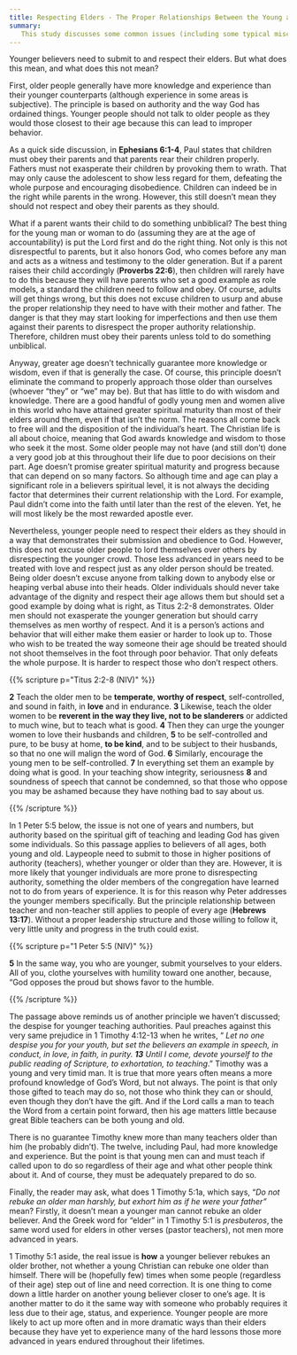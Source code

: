 ```yaml
---
title: Respecting Elders - The Proper Relationships Between the Young and the Old
summary: 
   This study discusses some common issues (including some typical misconceptions) on how older and younger people are to relate to one another. 
---
```


Younger believers need to submit to and respect their elders. But what does this mean, and what does this not mean?

First, older people generally have more knowledge and experience than their younger counterparts (although experience in some areas is subjective). The principle is based on authority and the way God has ordained things. Younger people should not talk to older people as they would those closest to their age because this can lead to improper behavior.  

As a quick side discussion, in **Ephesians 6:1-4**, Paul states that children must obey their parents and that parents rear their children properly. Fathers must not exasperate their children by provoking them to wrath. That may only cause the adolescent to show less regard for them, defeating the whole purpose and encouraging disobedience. Children can indeed be in the right while parents in the wrong. However, this still doesn’t mean they should not respect and obey their parents as they should. 

What if a parent wants their child to do something unbiblical? The best thing for the young man or woman to do (assuming they are at the age of accountability) is put the Lord first and do the right thing. Not only is this not disrespectful to parents, but it also honors God, who comes before any man and acts as a witness and testimony to the older generation. But if a parent raises their child accordingly (**Proverbs 22:6**), then children will rarely have to do this because they will have parents who set a good example as role models, a standard the children need to follow and obey. Of course, adults will get things wrong, but this does not excuse children to usurp and abuse the proper relationship they need to have with their mother and father. The danger is that they may start looking for imperfections and then use them against their parents to disrespect the proper authority relationship. Therefore, children must obey their parents unless told to do something unbiblical. 

Anyway, greater age doesn’t technically guarantee more knowledge or wisdom, even if that is generally the case. Of course, this principle doesn’t eliminate the command to properly approach those older than ourselves (whoever “they” or “we” may be). But that has little to do with wisdom and knowledge. There are a good handful of godly young men and women alive in this world who have attained greater spiritual maturity than most of their elders around them, even if that isn’t the norm.  The reasons all come back to free will and the disposition of the individual’s heart. The Christian life is all about choice, meaning that God awards knowledge and wisdom to those who seek it the most. Some older people may not have (and still don’t) done a very good job at this throughout their life due to poor decisions on their part. Age doesn’t promise greater spiritual maturity and progress because that can depend on so many factors. So although time and age can play a significant role in a believers spiritual level, it is not always the deciding factor that determines their current relationship with the Lord. For example, Paul didn’t come into the faith until later than the rest of the eleven. Yet, he will most likely be the most rewarded apostle ever. 

Nevertheless, younger people need to respect their elders as they should in a way that demonstrates their submission and obedience to God. However, this does not excuse older people to lord themselves over others by disrespecting the younger crowd. Those less advanced in years need to be treated with love and respect just as any older person should be treated. Being older doesn’t excuse anyone from talking down to anybody else or heaping verbal abuse into their heads. Older individuals should never take advantage of the dignity and respect their age allows them but should set a good example by doing what is right, as Titus 2:2-8 demonstrates. Older men should not exasperate the younger generation but should carry themselves as men worthy of respect. And it is a person’s actions and behavior that will either make them easier or harder to look up to. Those who wish to be treated the way someone their age should be treated should not shoot themselves in the foot through poor behavior. That only defeats the whole purpose. It is harder to respect those who don’t respect others. 

{{% scripture p="Titus 2:2-8 (NIV)" %}} 

**2** Teach the older men to be **temperate**, **worthy of respect**, self-controlled, and sound in faith, in **love** and in endurance. **3** Likewise, teach the older women to be **reverent in the way they live, not to be slanderers** or addicted to much wine, but to teach what is good. **4** Then they can urge the younger women to love their husbands and children, **5** to be self-controlled and pure, to be busy at home, **to be kind**, and to be subject to their husbands, so that no one will malign the word of God. **6** Similarly, encourage the young men to be self-controlled. **7** In everything set them an example by doing what is good. In your teaching show integrity, seriousness **8** and soundness of speech that cannot be condemned, so that those who oppose you may be ashamed because they have nothing bad to say about us.                            

{{% /scripture %}} 

In 1 Peter 5:5 below, the issue is not one of years and numbers, but authority based on the spiritual gift of teaching and leading God has given some individuals. So this passage applies to believers of all ages, both young and old. Laypeople need to submit to those in higher positions of authority (teachers), whether younger or older than they are. However, it is more likely that younger individuals are more prone to disrespecting authority, something the older members of the congregation have learned not to do from years of experience. It is for this reason why Peter addresses the younger members specifically. But the principle relationship between teacher and non-teacher still applies to people of every age (**Hebrews 13:17**). Without a proper leadership structure and those willing to follow it, very little unity and progress in the truth could exist. 

{{% scripture p="1 Peter 5:5 (NIV)" %}} 

**5** In the same way, you who are younger, submit yourselves to your elders. All of you, clothe yourselves with humility toward one another, because, “God opposes the proud but shows favor to the humble.                                                        

{{% /scripture %}} 

The passage above reminds us of another principle we haven’t discussed; the despise for younger teaching authorities. Paul preaches against this very same prejudice in 1 Timothy 4:12-13 when he writes, “ *Let no one despise you for your youth, but set the believers an example in speech, in conduct, in love, in faith, in purity.* ***13** Until I come, devote yourself to the public reading of Scripture, to exhortation, to teaching*.” Timothy was a young and very timid man. It is true that more years often means a more profound knowledge of God’s Word, but not always. The point is that only those gifted to teach may do so, not those who think they can or should, even though they don’t have the gift. And if the Lord calls a man to teach the Word from a certain point forward, then his age matters little because great Bible teachers can be both young and old. 

There is no guarantee Timothy knew more than many teachers older than him (he probably didn’t). The twelve, including Paul, had more knowledge and experience. But the point is that young men can and must teach if called upon to do so regardless of their age and what other people think about it. And of course, they must be adequately prepared to do so. 

Finally, the reader may ask, what does 1 Timothy 5:1a, which says, “*Do not rebuke an older man harshly, but exhort him as if he were your father”* mean? Firstly, it doesn’t mean a younger man cannot rebuke an older believer. And the Greek word for “elder” in 1 Timothy 5:1 is *presbuteros*, the same word used for elders in other verses (pastor teachers), not men more advanced in years.  

1 Timothy 5:1 aside, the real issue is **how** a younger believer rebukes an older brother, not whether a young Christian can rebuke one older than himself. There will be (hopefully few) times when some people (regardless of their age) step out of line and need correction. It is one thing to come down a little harder on another young believer closer to one’s age. It is another matter to do it the same way with someone who probably requires it less due to their age, status, and experience. Younger people are more likely to act up more often and in more dramatic ways than their elders because they have yet to experience many of the hard lessons those more advanced in years endured throughout their lifetimes. 
